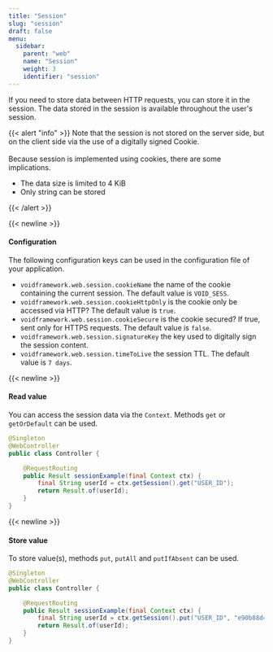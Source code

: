 ```yaml
---
title: "Session"
slug: "session"
draft: false
menu:
  sidebar:
    parent: "web"
    name: "Session"
    weight: 3
    identifier: "session"
---
```


If you need to store data between HTTP requests, you can store it in the session. The data stored in the session is available throughout the user's session.


{{< alert "info" >}}
Note that the session is not stored on the server side, but on the client side via the use of a digitally signed Cookie.
<br/>
<br/>
Because session is implemented using cookies, there are some implications.
<ul>
<li>The data size is limited to 4 KiB</li>
<li>Only string can be stored</li>
</ul>
{{< /alert >}}


{{< newline >}}
#### Configuration

The following configuration keys can be used in the configuration file of your application.

* `voidframework.web.session.cookieName` the name of the cookie containing the current session. The default value is `VOID_SESS`.
* `voidframework.web.session.cookieHttpOnly` is the cookie only be accessed via HTTP? The default value is `true`.
* `voidframework.web.session.cookieSecure` is the cookie secured? If true, sent only for HTTPS requests. The default value is `false`.
* `voidframework.web.session.signatureKey` the key used to digitally sign the session content.
* `voidframework.web.session.timeToLive` the session TTL. The default value is `7 days`.



{{< newline >}}
#### Read value

You can access the session data via the `Context`. Methods `get` or `getOrDefault` can be used.

```java
@Singleton
@WebController
public class Controller {

    @RequestRouting
    public Result sessionExample(final Context ctx) {
        final String userId = ctx.getSession().get("USER_ID");
        return Result.of(userId);
    }
}
```



{{< newline >}}
#### Store value

To store value(s), methods `put`, `putAll` and `putIfAbsent` can be used.

```java
@Singleton
@WebController
public class Controller {

    @RequestRouting
    public Result sessionExample(final Context ctx) {
        final String userId = ctx.getSession().put("USER_ID", "e90b88d4-3c15-4397-b774-d63a0ad89c74");
        return Result.of(userId);
    }
}
```
